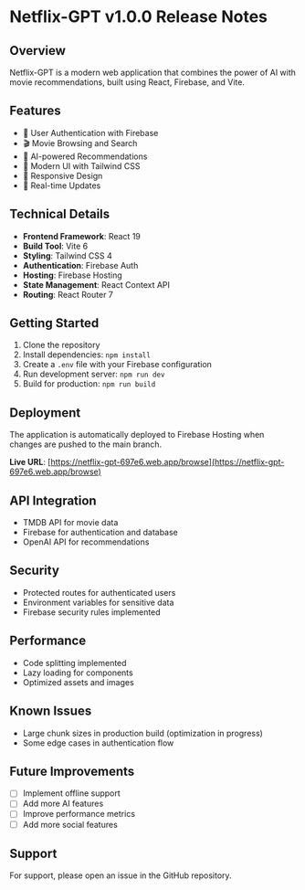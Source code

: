 # Netflix-GPT v1.0.0 Release Notes

## Overview
Netflix-GPT is a modern web application that combines the power of AI with movie recommendations, built using React, Firebase, and Vite.

## Features
- 🔐 User Authentication with Firebase
- 🎬 Movie Browsing and Search
- 🤖 AI-powered Recommendations
- 🎨 Modern UI with Tailwind CSS
- 📱 Responsive Design
- 🔄 Real-time Updates

## Technical Details
- **Frontend Framework**: React 19
- **Build Tool**: Vite 6
- **Styling**: Tailwind CSS 4
- **Authentication**: Firebase Auth
- **Hosting**: Firebase Hosting
- **State Management**: React Context API
- **Routing**: React Router 7

## Getting Started
1. Clone the repository
2. Install dependencies: `npm install`
3. Create a `.env` file with your Firebase configuration
4. Run development server: `npm run dev`
5. Build for production: `npm run build`

## Deployment
The application is automatically deployed to Firebase Hosting when changes are pushed to the main branch.

**Live URL**: [https://netflix-gpt-697e6.web.app/browse](https://netflix-gpt-697e6.web.app/browse)

## API Integration
- TMDB API for movie data
- Firebase for authentication and database
- OpenAI API for recommendations

## Security
- Protected routes for authenticated users
- Environment variables for sensitive data
- Firebase security rules implemented

## Performance
- Code splitting implemented
- Lazy loading for components
- Optimized assets and images

## Known Issues
- Large chunk sizes in production build (optimization in progress)
- Some edge cases in authentication flow

## Future Improvements
- [ ] Implement offline support
- [ ] Add more AI features
- [ ] Improve performance metrics
- [ ] Add more social features

## Support
For support, please open an issue in the GitHub repository. 
